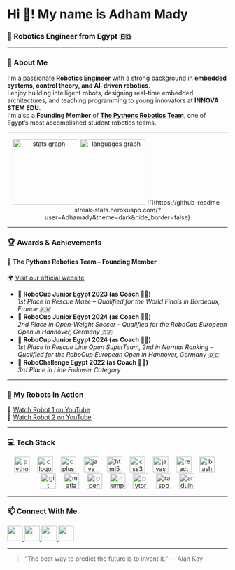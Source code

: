 # Hi 👋! My name is Adham Mady  
### 🤖 Robotics Engineer from Egypt 🇪🇬  
---

### 🚀 About Me  
I'm a passionate **Robotics Engineer** with a strong background in **embedded systems, control theory, and AI-driven robotics**.  
I enjoy building intelligent robots, designing real-time embedded architectures, and teaching programming to young innovators at **INNOVA STEM EDU**.  
I'm also a **Founding Member** of [**The Pythons Robotics Team**](https://www.the-pythons.com/), one of Egypt’s most accomplished student robotics teams.

---

<div align="center">
  <img src="https://github-readme-stats.vercel.app/api?username=adhamady&hide_title=false&hide_rank=false&show_icons=true&include_all_commits=true&count_private=true&disable_animations=false&theme=dracula&locale=en&hide_border=false" height="150" alt="stats graph"  />
  <img src="https://github-readme-stats.vercel.app/api/top-langs?username=adhamady&locale=en&hide_title=false&layout=compact&card_width=320&langs_count=5&theme=dracula&hide_border=false" height="150" alt="languages graph"  />
  ![](https://github-readme-streak-stats.herokuapp.com/?user=Adhamady&theme=dark&hide_border=false)<br/>
</div>

---

### 🏆 Awards & Achievements  

#### 🐍 **The Pythons Robotics Team** – Founding Member  
🌍 [Visit our official website](https://www.the-pythons.com/)

- 🥇 **RoboCup Junior Egypt 2023 (as Coach 🧑‍🏫)**  
  *1st Place in Rescue Maze – Qualified for the World Finals in Bordeaux, France 🇫🇷*
- 🥈 **RoboCup Junior Egypt 2024 (as Coach 🧑‍🏫)**  
  *2nd Place in Open-Weight Soccer – Qualified for the RoboCup European Open in Hannover, Germany 🇩🇪*
- 🥇 **RoboCup Junior Egypt 2024 (as Coach 🧑‍🏫)**  
  *1st Place in Rescue Line Open SuperTeam, 2nd in Normal Ranking – Qualified for the RoboCup European Open in Hannover, Germany 🇩🇪*
- 🥉 **RoboChallenge Egypt 2022 (as Coach 🧑‍🏫)**  
  *3rd Place in Line Follower Category*

---

### 🤖 My Robots in Action  
🎥 [Watch Robot 1 on YouTube](https://youtu.be/PmGN0taP7g4)  
🎥 [Watch Robot 2 on YouTube](https://youtu.be/dFQNPVYAjzY)  

---

### 💻 Tech Stack  
<div align="center">
  <img src="https://cdn.jsdelivr.net/gh/devicons/devicon/icons/python/python-original.svg" height="35" alt="python logo"  />
  <img width="10" />
  <img src="https://cdn.jsdelivr.net/gh/devicons/devicon/icons/c/c-original.svg" height="35" alt="c logo"  />
  <img width="10" />
  <img src="https://cdn.jsdelivr.net/gh/devicons/devicon/icons/cplusplus/cplusplus-original.svg" height="35" alt="cplusplus logo"  />
  <img width="10" />
  <img src="https://cdn.jsdelivr.net/gh/devicons/devicon/icons/java/java-original.svg" height="35" alt="java logo"  />
  <img width="10" />
  <img src="https://cdn.jsdelivr.net/gh/devicons/devicon/icons/html5/html5-original.svg" height="35" alt="html5 logo"  />
  <img width="10" />
  <img src="https://cdn.jsdelivr.net/gh/devicons/devicon/icons/css3/css3-original.svg" height="35" alt="css3 logo"  />
  <img width="10" />
  <img src="https://cdn.jsdelivr.net/gh/devicons/devicon/icons/javascript/javascript-original.svg" height="35" alt="javascript logo"  />
  <img width="10" />
  <img src="https://cdn.jsdelivr.net/gh/devicons/devicon/icons/react/react-original.svg" height="35" alt="react logo"  />
  <img width="10" />
  <img src="https://cdn.jsdelivr.net/gh/devicons/devicon/icons/bash/bash-original.svg" height="35" alt="bash logo"  />
  <img width="10" />
  <img src="https://cdn.jsdelivr.net/gh/devicons/devicon/icons/git/git-original.svg" height="35" alt="git logo"  />
  <img width="10" />
  <img src="https://cdn.jsdelivr.net/gh/devicons/devicon/icons/matlab/matlab-original.svg" height="35" alt="matlab logo"  />
  <img width="10" />
  <img src="https://cdn.jsdelivr.net/gh/devicons/devicon/icons/opencv/opencv-original.svg" height="35" alt="opencv logo"  />
  <img width="10" />
  <img src="https://cdn.jsdelivr.net/gh/devicons/devicon/icons/numpy/numpy-original.svg" height="35" alt="numpy logo"  />
  <img width="10" />
  <img src="https://cdn.jsdelivr.net/gh/devicons/devicon/icons/pytorch/pytorch-original.svg" height="35" alt="pytorch logo"  />
  <img width="10" />
  <img src="https://cdn.jsdelivr.net/gh/devicons/devicon/icons/raspberrypi/raspberrypi-original.svg" height="35" alt="raspberrypi logo"  />
  <img width="10" />
  <img src="https://cdn.jsdelivr.net/gh/devicons/devicon/icons/arduino/arduino-original.svg" height="35" alt="arduino logo"  />
</div>

---

### 📫 Connect With Me  
<div align="left">
  <a href="https://www.youtube.com/@YourChannel" target="_blank">
    <img src="https://img.shields.io/static/v1?message=Youtube&logo=youtube&label=&color=FF0000&logoColor=white&labelColor=&style=for-the-badge" height="35" />
  </a>
  <a href="https://discord.gg/YourInviteCode" target="_blank">
    <img src="https://img.shields.io/static/v1?message=Discord&logo=discord&label=&color=7289DA&logoColor=white&labelColor=&style=for-the-badge" height="35" />
  </a>
  <a href="mailto:adham.mady@gmail.com" target="_blank">
    <img src="https://img.shields.io/static/v1?message=Gmail&logo=gmail&label=&color=D14836&logoColor=white&labelColor=&style=for-the-badge" height="35" />
  </a>
  <a href="https://www.linkedin.com/in/adhammady" target="_blank">
    <img src="https://img.shields.io/static/v1?message=LinkedIn&logo=linkedin&label=&color=0077B5&logoColor=white&labelColor=&style=for-the-badge" height="35" />
  </a>
</div>

---

> “The best way to predict the future is to invent it.” — Alan Kay
